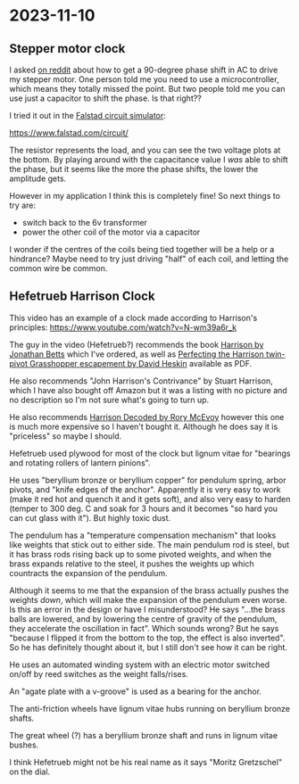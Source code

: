 # 2023-11-10

## Stepper motor clock

I asked [on reddit](https://www.reddit.com/r/electrical/comments/17qtro6/whats_the_simplest_way_to_get_a_90degree_phase/)
about how to get a 90-degree phase shift in AC to drive my stepper motor. One person told me you need to use
a microcontroller, which means they totally missed the point. But two people told me you can use just a capacitor
to shift the phase. Is that right??

I tried it out in the [Falstad circuit simulator](https://www.falstad.com/circuit/):

https://www.falstad.com/circuit/

The resistor represents the load, and you can see the two voltage plots at the bottom.
By playing around with the capacitance value I *was* able to shift the phase, but it seems
like the more the phase shifts, the lower the amplitude gets.

However in my application I think this is completely fine! So next things to try are:

 * switch back to the 6v transformer
 * power the other coil of the motor via a capacitor

I wonder if the centres of the coils being tied together will be a help or a hindrance?
Maybe need to try just driving "half" of each coil, and letting the common wire be common.

## Hefetrueb Harrison Clock

This video has an example of a clock made according to Harrison's principles: https://www.youtube.com/watch?v=N-wm39a6r_k

The guy in the video (Hefetrueb?) recommends the book [Harrison by Jonathan Betts](https://www.amazon.co.uk/Harrison-Jonathan-Betts/dp/0948065818/ref=sr_1_1?crid=229Z7EE9M3T1R&keywords=harrison+jonathan&qid=1699587604&sprefix=%2Caps%2C305&sr=8-1)
which I've ordered, as well as [Perfecting the Harrison twin-pivot Grasshopper escapement by David Heskin](http://www.hsn161.com/HSN/Heskin2.pdf) available as PDF.

He also recommends "John Harrison's Contrivance" by Stuart Harrison, which I have also bought off Amazon but
it was a listing with no picture and no description so I'm not sure what's going to turn up.

He also recommends [Harrison Decoded by Rory McEvoy](https://www.amazon.co.uk/Harrison-Decoded-Towards-Perfect-Pendulum/dp/0198892675/ref=sr_1_1?crid=1V3IAZHNQN3BL&keywords=harrison+decoded&qid=1699588005&sprefix=harrison+decode%2Caps%2C296&sr=8-1) however
this one is much more expensive so I haven't bought it. Although he does say it is "priceless" so maybe I should.

Hefetrueb used plywood for most of the clock but lignum vitae for "bearings and rotating rollers of lantern pinions".

He uses "beryllium bronze or beryllium copper" for pendulum spring, arbor pivots, and "knife edges of the anchor".
Apparently it is very easy to work (make it red hot and quench it and it gets soft), and also very easy to harden (temper
to 300 deg. C and soak for 3 hours and it becomes "so hard you can cut glass with it"). But highly toxic dust.

The pendulum has a "temperature compensation mechanism" that looks like weights that stick out to either side. The
main pendulum rod is steel, but it has brass rods rising back up to some pivoted weights, and when the brass expands
relative to the steel, it pushes the weights up which countracts the expansion of the pendulum.

Although it seems to me that the expansion of the brass actually pushes the weights *down*, which will make the expansion
of the pendulum even worse. Is this an error in the design or have I misunderstood? He says "...the brass balls are lowered,
and by lowering the centre of gravity of the pendulum, they accelerate the oscillation in fact". Which sounds wrong?
But he says "because I flipped it from the bottom to the top, the effect is also inverted". So he has definitely thought
about it, but I still don't see how it can be right.

He uses an automated winding system with an electric motor switched on/off by reed switches as the weight falls/rises.

An "agate plate with a v-groove" is used as a bearing for the anchor.

The anti-friction wheels have lignum vitae hubs running on beryllium bronze shafts.

The great wheel (?) has a beryllium bronze shaft and runs in lignum vitae bushes.

I think Hefetrueb might not be his real name as it says "Moritz Gretzschel" on the dial.
